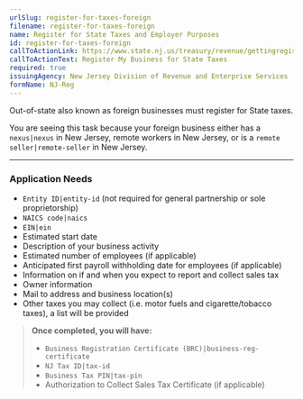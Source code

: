```yaml
---
urlSlug: register-for-taxes-foreign
filename: register-for-taxes-foreign
name: Register for State Taxes and Employer Purposes
id: register-for-taxes-foreign
callToActionLink: https://www.state.nj.us/treasury/revenue/gettingregistered.shtml
callToActionText: Register My Business for State Taxes
required: true
issuingAgency: New Jersey Division of Revenue and Enterprise Services
formName: NJ-Reg
---
```

Out-of-state also known as foreign businesses must register for State taxes. 

You are seeing this task because your foreign business either has a `nexus|nexus` in New Jersey, remote workers in New Jersey, or is a `remote seller|remote-seller` in New Jersey.

- - -

### Application Needs

*  `Entity ID|entity-id` (not required for general partnership or sole proprietorship)
*  `NAICS code|naics` 
*  `EIN|ein` 
* Estimated start date
* Description of your business activity
* Estimated number of employees (if applicable)
* Anticipated first payroll withholding date for employees (if applicable)
* Information on if and when you expect to report and collect sales tax
* Owner information
* Mail to address and business location(s)
* Other taxes you may collect (i.e. motor fuels and cigarette/tobacco taxes), a list will be provided

> **Once completed, you will have:**
>
> *  `Business Registration Certificate (BRC)|business-reg-certificate` 
> *  `NJ Tax ID|tax-id` 
> *  `Business Tax PIN|tax-pin` 
> * Authorization to Collect Sales Tax Certificate (if applicable)